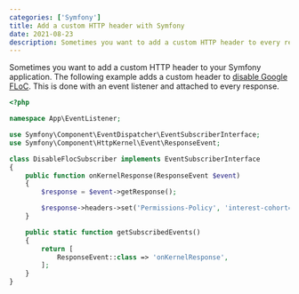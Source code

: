 ```yaml
---
categories: ['Symfony']
title: Add a custom HTTP header with Symfony
date: 2021-08-23
description: Sometimes you want to add a custom HTTP header to every response with Symfony. This can be done with an event listener.
---
```


Sometimes you want to add a custom HTTP header to your Symfony application. The following example adds a custom header to [disable Google FLoC](https://usefathom.com/blog/google-floc). This is done with an event listener and attached to every response.

```php
<?php

namespace App\EventListener;

use Symfony\Component\EventDispatcher\EventSubscriberInterface;
use Symfony\Component\HttpKernel\Event\ResponseEvent;

class DisableFlocSubscriber implements EventSubscriberInterface
{
    public function onKernelResponse(ResponseEvent $event)
    {
        $response = $event->getResponse();

        $response->headers->set('Permissions-Policy', 'interest-cohort=()');
    }

    public static function getSubscribedEvents()
    {
        return [
            ResponseEvent::class => 'onKernelResponse',
        ];
    }
}
```

